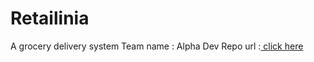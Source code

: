 # Retailinia 
A grocery delivery system 
Team name : Alpha Dev
Repo url :<a href="aditisneh.github.io/retailinia/." > click here </a>
